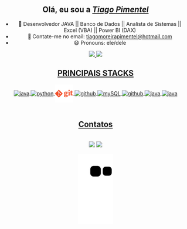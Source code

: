 <div>
  
  <h2 align="center">Olá, eu sou a <a href="https://www.linkedin.com/in/tiago-moreira-pimentel-aa3679172"><i>Tiago Pimentel</i></a></h2>
<div align="center">
  
- 🌱 Desenvolvedor JAVA || Banco de Dados || Analista de Sistemas || Excel (VBA) || Power BI (DAX)
- 👯 Contate-me no email: tiagomoreirapimentel@hotmail.com
- 😄 Pronouns: ele/dele
      
<div>
  <a href="https://github.com/TiagoMoreiraPimentel">  
  <img height="180em" src="https://github-readme-stats.vercel.app/api?username=TiagoMoreiraPimentel&show_icons=true&theme=dark&include_all_commits=true&count_private=true"/>
  <img height="180em" src="https://github-readme-stats.vercel.app/api/top-langs/?username=TiagoMoreiraPimentel&layout=compact&langs_count=7&theme=dark"/>
</div>    
    
<h2> PRINCIPAIS STACKS</h2> 
</div>
<div align="center" valign="top">
  <img align="center" alt="java" height="60" width="70" src="https://logospng.org/download/java/logo-java-512.png">
  <img align="center" alt="python" height="50" width="40" src="https://logodownload.org/wp-content/uploads/2019/10/python-logo-2.png">
  <img align="center" height="50" width="50" src="https://github.com/devicons/devicon/blob/master/icons/git/git-plain-wordmark.svg">                                     <img align="center" alt="github" height="40" width=50" src="https://cdn-icons-png.flaticon.com/512/25/25231.png">
  <img align="center" alt="mySQL" height="40" width=50" src="https://www.elearningworld.org/wp-content/uploads/2019/04/MySQL.svg.png">
  <img align="center" alt="github" height="40" width=50" src="https://static-00.iconduck.com/assets.00/file-type-vba-icon-512x286-atniaiws.png">
  <img align="center" alt="java" height="60" width="70" src="https://cdn.icon-icons.com/icons2/2397/PNG/512/microsoft_office_excel_logo_icon_145720.png">
  <img align="center" alt="java" height="60" width="70" src="https://www.domosolucoes.com.br/wp-content/uploads/2020/09/power-bi.jpg">
</div><br>
<div align="center">
<h2>Contatos</h2><br>
<a href = "mailto:tiagomoreirapimentel@hotmail.com"><img src="https://img.shields.io/badge/-Gmail-%23333?style=for-the-badge&logo=gmail&logoColor=red" target="_blank"></a>
<a href="https://www.linkedin.com/in/tiago-moreira-pimentel-aa3679172/" target="_blank"><img src="https://img.shields.io/badge/-LinkedIn-%230077B5?style=for-the-badge&logo=linkedin&logoColor=white" target="_blank"></a> 
</div>
  
<div align="center">
    
![Snake animation](https://github.com/rafaballerini/rafaballerini/blob/output/github-contribution-grid-snake.svg)
                     
    

